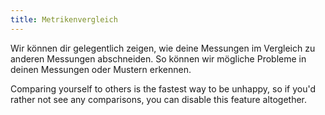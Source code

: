 ```yaml
---
title: Metrikenvergleich
---
```


Wir können dir gelegentlich zeigen, wie deine Messungen im Vergleich zu anderen Messungen abschneiden. So können wir mögliche Probleme in deinen Messungen oder Mustern erkennen.

Comparing yourself to others is the fastest way to be unhappy, so if you'd rather not see any comparisons, you can disable this feature altogether.

